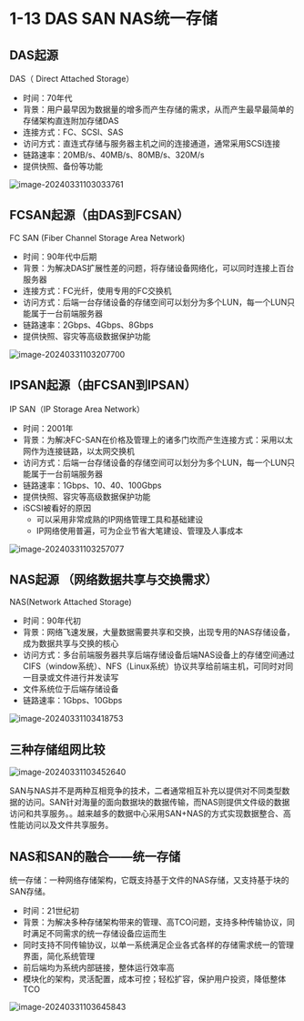 # 1-13 DAS SAN NAS统一存储

## DAS起源

DAS（ Direct Attached Storage）

- 时间：70年代
- 背景：用户最早因为数据量的增多而产生存储的需求，从而产生最早最简单的存储架构直连附加存储DAS
- 连接方式：FC、SCSI、SAS
- 访问方式：直连式存储与服务器主机之间的连接通道，通常采用SCSI连接
- 链路速率：20MB/s、40MB/s、80MB/s、320M/s
- 提供快照、备份等功能

![image-20240331103033761](https://img.yatjay.top/md/image-20240331103033761.png)

## FCSAN起源（由DAS到FCSAN）

FC SAN (Fiber Channel Storage Area Network)

- 时间：90年代中后期
- 背景：为解决DAS扩展性差的问题，将存储设备网络化，可以同时连接上百台服务器
- 连接方式：FC光纤，使用专用的FC交换机
- 访问方式：后端一台存储设备的存储空间可以划分为多个LUN，每一个LUN只能属于一台前端服务器
- 链路速率：2Gbps、4Gbps、8Gbps
- 提供快照、容灾等高级数据保护功能

![image-20240331103207700](https://img.yatjay.top/md/image-20240331103207700.png)

## IPSAN起源（由FCSAN到IPSAN）

IP SAN（IP Storage Area Network）

- 时间：2001年
- 背景：为解决FC-SAN在价格及管理上的诸多门坎而产生连接方式：采用以太网作为连接链路，以太网交换机
- 访问方式：后端一台存储设备的存储空间可以划分为多个LUN，每一个LUN只能属于一台前端服务器
- 链路速率：1Gbps、10、40、100Gbps
- 提供快照、容灾等高级数据保护功能
- iSCSI被看好的原因
  - 可以采用非常成熟的IP网络管理工具和基础建设
  - IP网络使用普遍，可为企业节省大笔建设、管理及人事成本

![image-20240331103257077](https://img.yatjay.top/md/image-20240331103257077.png)

## NAS起源 （网络数据共享与交换需求）

NAS(Network Attached Storage)

- 时间：90年代初
- 背景：网络飞速发展，大量数据需要共享和交换，出现专用的NAS存储设备，成为数据共享与交换的核心
- 访问方式：多台前端服务器共享后端存储设备后端NAS设备上的存储空间通过CIFS（window系统）、NFS（Linux系统）协议共享给前端主机，可同时对同一目录或文件进行并发读写
- 文件系统位于后端存储设备
- 链路速率：1Gbps、10Gbps

![image-20240331103418753](https://img.yatjay.top/md/image-20240331103418753.png)

## 三种存储组网比较

![image-20240331103452640](https://img.yatjay.top/md/image-20240331103452640.png)

SAN与NAS并不是两种互相竞争的技术，二者通常相互补充以提供对不同类型数据的访问。SAN针对海量的面向数据块的数据传输，而NAS则提供文件级的数据访问和共享服务。。越来越多的数据中心采用SAN+NAS的方式实现数据整合、高性能访问以及文件共享服务。

## NAS和SAN的融合——统一存储

统一存储：一种网络存储架构，它既支持基于文件的NAS存储，又支持基于块的SAN存储。

- 时间：21世纪初
- 背景：为解决多种存储架构带来的管理、高TCO问题，支持多种传输协议，同时满足不同需求的统一存储设备应运而生
- 同时支持不同传输协议，以单一系统满足企业各式各样的存储需求统一的管理界面，简化系统管理
- 前后端均为系统内部链接，整体运行效率高
- 模块化的架构，灵活配置，成本可控；轻松扩容，保护用户投资，降低整体TCO

![image-20240331103645843](https://img.yatjay.top/md/image-20240331103645843.png)